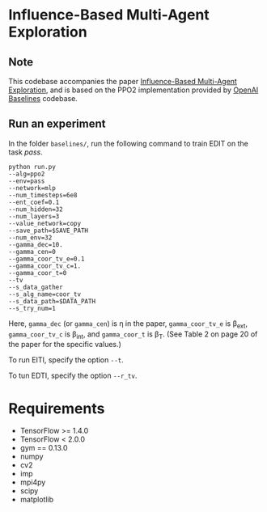 
# Influence-Based Multi-Agent Exploration

## Note
 This codebase accompanies the paper [Influence-Based Multi-Agent Exploration](https://openreview.net/forum?id=BJgy96EYvr&noteId=BJgy96EYvr), 
 and is based on the PPO2 implementation provided by [OpenAI Baselines](https://github.com/openai/baselines) codebase.

## Run an experiment 

In the folder `baselines/`, run the following command to train EDIT on the task *pass*.

```shell
python run.py
--alg=ppo2
--env=pass
--network=mlp
--num_timesteps=6e8
--ent_coef=0.1
--num_hidden=32
--num_layers=3
--value_network=copy
--save_path=$SAVE_PATH
--num_env=32
--gamma_dec=10.
--gamma_cen=0
--gamma_coor_tv_e=0.1
--gamma_coor_tv_c=1.
--gamma_coor_t=0
--tv
--s_data_gather
--s_alg_name=coor_tv
--s_data_path=$DATA_PATH
--s_try_num=1
```

Here, `gamma_dec` (or `gamma_cen`) is &eta; in the paper, `gamma_coor_tv_e` is &beta;<sub>ext</sub>, `gamma_coor_tv_c` is &beta;<sub>int</sub>, and `gamma_coor_t` is &beta;<sub>T</sub>. (See Table 2 on page 20 of the paper for the specific values.)

To run EITI, specify the option `--t`. 

To tun EDTI, specify the option `--r_tv`.

# Requirements
- TensorFlow >= 1.4.0
- TensorFlow < 2.0.0
- gym == 0.13.0
- numpy
- cv2
- imp
- mpi4py
- scipy
- matplotlib
